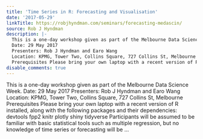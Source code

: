 ```yaml
---
title: 'Time Series in R: Forecasting and Visualisation'
date: '2017-05-29'
linkTitle: https://robjhyndman.com/seminars/forecasting-medascin/
source: Rob J Hyndman
description: |-
  This is a one-day workshop given as part of the Melbourne Data Science Week.
  Date: 29 May 2017
  Presenters: Rob J Hyndman and Earo Wang
  Location: KPMG, Tower Two, Collins Square, 727 Collins St, Melbourne
  Prerequisites Please bring your own laptop with a recent version of R installed, along with the following packages and their dependencies: devtools fpp2 knitr plotly shiny tidyverse Participants will be assumed to be familiar with basic statistical tools such as multiple regression, but no knowledge of time series or forecasting will be ...
disable_comments: true
---
```

This is a one-day workshop given as part of the Melbourne Data Science Week.
Date: 29 May 2017
Presenters: Rob J Hyndman and Earo Wang
Location: KPMG, Tower Two, Collins Square, 727 Collins St, Melbourne
Prerequisites Please bring your own laptop with a recent version of R installed, along with the following packages and their dependencies: devtools fpp2 knitr plotly shiny tidyverse Participants will be assumed to be familiar with basic statistical tools such as multiple regression, but no knowledge of time series or forecasting will be ...